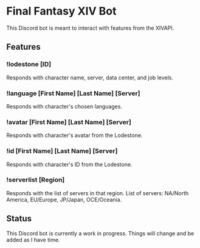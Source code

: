 # Final Fantasy XIV Bot
This Discord bot is meant to interact with features from the XIVAPI. 

## Features
### !lodestone [ID]
Responds with character name, server, data center, and job levels.

### !language [First Name] [Last Name] [Server]
Responds with character's chosen languages.

### !avatar [First Name] [Last Name] [Server]
Responds with character's avatar from the Lodestone.

### !id [First Name] [Last Name] [Server]
Responds with character's ID from the Lodestone.

### !serverlist [Region]
Responds with the list of servers in that region.
List of servers: NA/North America, EU/Europe, JP/Japan, OCE/Oceania.


## Status
This Discord bot is currently a work in progress. Things will change and be added as I have time.